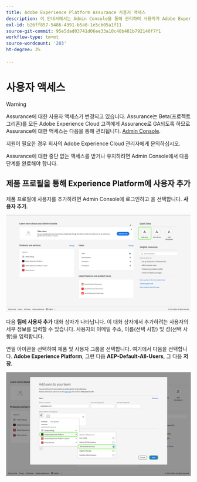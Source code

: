 ```yaml
---
title: Adobe Experience Platform Assurance 사용자 액세스
description: 이 안내서에서는 Admin Console을 통해 관리하여 사용자가 Adobe Experience Platform Assurance에 계속 액세스할 수 있도록 하는 방법을 설명합니다.
exl-id: b26ff857-5486-4391-b5a0-1e5cb05a1f11
source-git-commit: 95e5dad03741d06ee33a10c48b481b792140f7f1
workflow-type: tm+mt
source-wordcount: '203'
ht-degree: 3%

---
```


# 사용자 액세스

>[!WARNING]
>
>Assurance에 대한 사용자 액세스가 변경되고 있습니다. Assurance는 Beta(프로젝트 그리폰)를 모든 Adobe Experience Cloud 고객에게 Assurance로 GA되도록 하므로 Assurance에 대한 액세스는 다음을 통해 관리됩니다. [Admin Console](https://helpx.adobe.com/kr/enterprise/using/admin-console.html).
>
>지원이 필요한 경우 회사의 Adobe Experience Cloud 관리자에게 문의하십시오.

Assurance에 대한 중단 없는 액세스를 받거나 유지하려면 Admin Console에서 다음 단계를 완료해야 합니다.

## 제품 프로필을 통해 Experience Platform에 사용자 추가

제품 프로필에 사용자를 추가하려면 Admin Console에 로그인하고 을 선택합니다. **사용자 추가**.

![사용자 추가 버튼이 강조 표시됩니다.](./images/get-access/product-profile-add-users.png)

다음 **팀에 사용자 추가** 대화 상자가 나타납니다. 이 대화 상자에서 추가하려는 사용자의 세부 정보를 입력할 수 있습니다. 사용자의 이메일 주소, 이름(선택 사항) 및 성(선택 사항)을 입력합니다.

연필 아이콘을 선택하여 제품 및 사용자 그룹을 선택합니다. 여기에서 다음을 선택합니다. **Adobe Experience Platform**, 그런 다음 **AEP-Default-All-Users**, 그 다음 **저장**.

![제품 프로필을 추가하는 방법을 보여 주는 대화 상자가 표시됩니다.](./images/get-access/product-profile-add-profile.png)
